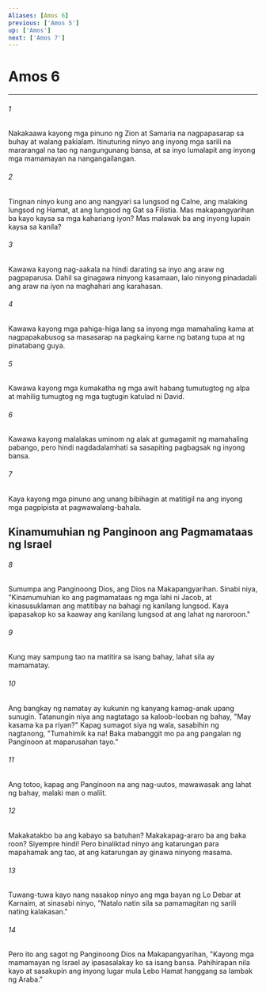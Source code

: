 ```yaml
---
Aliases: [Amos 6]
previous: ['Amos 5']
up: ['Amos']
next: ['Amos 7']
---
```

# Amos 6

***

###### 1
Nakakaawa kayong mga pinuno ng Zion at Samaria na nagpapasarap sa buhay at walang pakialam. Itinuturing ninyo ang inyong mga sarili na mararangal na tao ng nangungunang bansa, at sa inyo lumalapit ang inyong mga mamamayan na nangangailangan. 

###### 2
Tingnan ninyo kung ano ang nangyari sa lungsod ng Calne, ang malaking lungsod ng Hamat, at ang lungsod ng Gat sa Filistia. Mas makapangyarihan ba kayo kaysa sa mga kahariang iyon? Mas malawak ba ang inyong lupain kaysa sa kanila? 

###### 3
Kawawa kayong nag-aakala na hindi darating sa inyo ang araw ng pagpaparusa. Dahil sa ginagawa ninyong kasamaan, lalo ninyong pinadadali ang araw na iyon na maghahari ang karahasan. 

###### 4
Kawawa kayong mga pahiga-higa lang sa inyong mga mamahaling kama at nagpapakabusog sa masasarap na pagkaing karne ng batang tupa at ng pinatabang guya. 

###### 5
Kawawa kayong mga kumakatha ng mga awit habang tumutugtog ng alpa at mahilig tumugtog ng mga tugtugin katulad ni David. 

###### 6
Kawawa kayong malalakas uminom ng alak at gumagamit ng mamahaling pabango, pero hindi nagdadalamhati sa sasapiting pagbagsak ng inyong bansa. 

###### 7
Kaya kayong mga pinuno ang unang bibihagin at matitigil na ang inyong mga pagpipista at pagwawalang-bahala.

## Kinamumuhian ng Panginoon ang Pagmamataas ng Israel 

###### 8
Sumumpa ang Panginoong Dios, ang Dios na Makapangyarihan. Sinabi niya, "Kinamumuhian ko ang pagmamataas ng mga lahi ni Jacob, at kinasusuklaman ang matitibay na bahagi ng kanilang lungsod. Kaya ipapasakop ko sa kaaway ang kanilang lungsod at ang lahat ng naroroon." 

###### 9
Kung may sampung tao na matitira sa isang bahay, lahat sila ay mamamatay. 

###### 10
Ang bangkay ng namatay ay kukunin ng kanyang kamag-anak upang sunugin. Tatanungin niya ang nagtatago sa kaloob-looban ng bahay, "May kasama ka pa riyan?" Kapag sumagot siya ng wala, sasabihin ng nagtanong, "Tumahimik ka na! Baka mabanggit mo pa ang pangalan ng Panginoon at maparusahan tayo." 

###### 11
Ang totoo, kapag ang Panginoon na ang nag-uutos, mawawasak ang lahat ng bahay, malaki man o maliit. 

###### 12
Makakatakbo ba ang kabayo sa batuhan? Makakapag-araro ba ang baka roon? Siyempre hindi! Pero binaliktad ninyo ang katarungan para mapahamak ang tao, at ang katarungan ay ginawa ninyong masama. 

###### 13
Tuwang-tuwa kayo nang nasakop ninyo ang mga bayan ng Lo Debar at Karnaim, at sinasabi ninyo, "Natalo natin sila sa pamamagitan ng sarili nating kalakasan." 

###### 14
Pero ito ang sagot ng Panginoong Dios na Makapangyarihan, "Kayong mga mamamayan ng Israel ay ipasasalakay ko sa isang bansa. Pahihirapan nila kayo at sasakupin ang inyong lugar mula Lebo Hamat hanggang sa lambak ng Araba."
